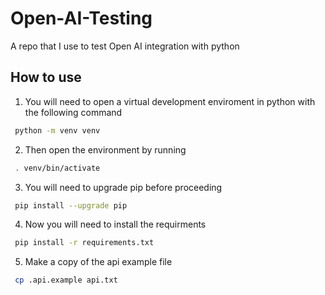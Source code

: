 # Open-AI-Testing
A repo that I use to test Open AI integration with python

## How to use

1. You will need to open a virtual development enviroment in python with the following command

```bash
 python -m venv venv
```

2. Then open the environment by running

```bash
 . venv/bin/activate
```

3. You will need to upgrade pip before proceeding

```bash
 pip install --upgrade pip
```

4. Now you will need to install the requirments

```bash
 pip install -r requirements.txt
```

5. Make a copy of the api example file

```bash
 cp .api.example api.txt
```